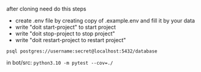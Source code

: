 after cloning need do this steps

* create .env file by creating copy of .example.env and fill it by your data
* write "doit start-project" to start project
* write "doit stop-project to stop project"
* write "doit restart-project to restart project"


```
psql postgres://username:secret@localhost:5432/database
```

in bot/src:
`python3.10 -m pytest --cov=./`
